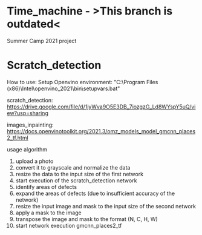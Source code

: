 # Time_machine - >This branch is outdated<
Summer Camp 2021 project
# Scratch_detection
How to use:
Setup Openvino environment: "C:\Program Files (x86)\Intel\openvino_2021\bin\setupvars.bat"

scratch_detection: https://drive.google.com/file/d/1jyWva9O5E3DB_7iozgzG_Ld8WYspY5uQ/view?usp=sharing

images_inpainting: https://docs.openvinotoolkit.org/2021.3/omz_models_model_gmcnn_places2_tf.html

usage algorithm
1) upload a photo
2) convert it to grayscale and normalize the data
3) resize the data to the input size of the first network
4) start execution of the scratch_detection network
5) identify areas of defects
6) expand the areas of defects (due to insufficient accuracy of the network)
7) resize the input image and mask to the input size of the second network
8) apply a mask to the image
9) transpose the image and mask to the format (N, C, H, W)
10) start network execution gmcnn_places2_tf
